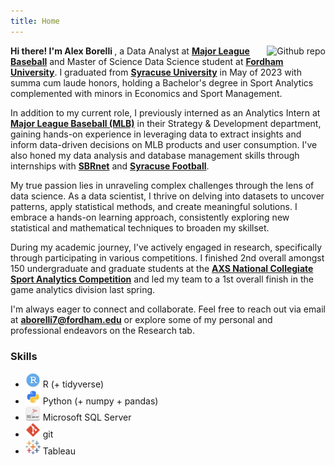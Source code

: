 ```yaml
---
title: Home
---
```


[<img src="borelli2.png" style="max-width:25%;min-width:50px;float:right;" alt="Github repo" />](https://github.com/afborell)

<b> Hi there! I'm Alex Borelli </b>, a Data Analyst at [__Major League Baseball__](https://www.mlb.com/) and Master of Science Data Science student at [__Fordham University__](https://www.fordham.edu/). I graduated from [__Syracuse University__](https://www.syracuse.edu/) in May of 2023 with summa cum laude honors, holding a Bachelor's degree in Sport Analytics complemented with minors in Economics and Sport Management.

In addition to my current role, I previously interned as an Analytics Intern at [__Major League Baseball (MLB)__](https://www.mlb.com/) in their Strategy & Development department, gaining hands-on experience in leveraging data to extract insights and inform data-driven decisions on MLB products and user consumption. I've also honed my data analysis and database management skills through internships with [__SBRnet__](https://sportsmarketanalytics.com/home.aspx?rs=nf) and [__Syracuse Football__](https://cuse.com/sports/football).

My true passion lies in unraveling complex challenges through the lens of data science. As a data scientist, I thrive on delving into datasets to uncover patterns, apply statistical methods, and create meaningful solutions. I embrace a hands-on learning approach, consistently exploring new statistical and mathematical techniques to broaden my skillset.

During my academic journey, I've actively engaged in research, specifically through participating in various competitions. I finished 2nd overall amongst 150 undergraduate and graduate students at the [__AXS National Collegiate Sport Analytics Competition__](https://news.syr.edu/blog/2023/03/01/falk-college-sport-analytics-students-continue-success-at-national-competitions/) and led my team to a 1st overall finish in the game analytics division last spring.

I'm always eager to connect and collaborate. Feel free to reach out via email at [__aborelli7@fordham.edu__](aborelli7@fordham.edu) or explore some of my personal and professional endeavors on the Research tab.

### Skills

- <img src="rstudio.png" style="max-width:5%;min-width:5px"> R (+ tidyverse)
- <img src="python.png" style="max-width:5%;min-width:5px"> Python (+ numpy + pandas)
- <img src="sql-server.png" style="max-width:5%;min-width:5px"> Microsoft SQL Server
- <img src="git.png" style="max-width:5%;min-width:5px"> git
- <img src="tableau.svg" style="max-width:5%;min-width:5px"> Tableau

